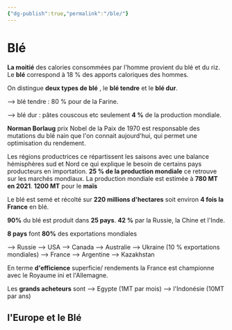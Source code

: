 ```yaml
---
{"dg-publish":true,"permalink":"/ble/"}
---
```


# Blé

**La moitié** des calories consommées par l'homme provient du blé et du riz. Le **blé** correspond à 18 % des apports caloriques des hommes.

On distingue **deux types de blé** , le **blé tendre** et le **blé dur**.

--> blé tendre : 80 % pour de la Farine.

--> blé dur : pâtes couscous etc seulement **4 %** de la production mondiale.

**Norman Borlaug** prix Nobel de la Paix de 1970 est responsable des mutations du blé nain que l'on connait aujourd'hui, qui permet une optimisation du rendement.

Les régions productrices ce répartissent les saisons avec une balance hémisphères sud et Nord ce qui explique le besoin de certains pays producteurs en importation. **25 % de la production mondiale** ce retrouve sur les marchés mondiaux. La production mondiale est estimée à **780 MT en 2021**.  **1200 MT** pour le **maïs**


Le blé est semé et récolté sur **220 millions d'hectares** soit environ **4 fois la France** en blé. 

**90%** du blé est produit dans **25 pays**. **42 %** par la Russie, la Chine et l'Inde.

**8 pays** font **80%** des exportations mondiales

--> Russie 
--> USA 
--> Canada
--> Australie 
--> Ukraine  (10 % exportations mondiales)
--> France 
--> Argentine 
--> Kazakhstan

En terme **d'efficience** superficie/ rendements la France est championne avec le Royaume ini et l'Allemagne.

Les **grands acheteurs** sont 
--> Egypte (1MT par mois)
--> l'Indonésie (10MT par ans)

## l'Europe et le Blé 


